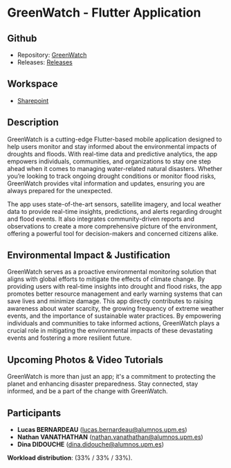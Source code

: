 # GreenWatch - Flutter Application

## Github
- Repository: [GreenWatch](https://github.com/lucasbnrd05/flutter_app)
- Releases: [Releases](https://github.com/lucasbnrd05/flutter_app/releases)

## Workspace
- [Sharepoint](https://upm365.sharepoint.com/:u:/r/sites/epitie/SitePages/Tracking-Flutter.aspx?csf=1&web=1&share=ERQ4AecSDGlIjkkjupbnnoIBCgofHk8oxr3feB9Pdgu4Gg&e=QPPVfH)

## Description

GreenWatch is a cutting-edge Flutter-based mobile application designed to help users monitor and stay informed about the environmental impacts of droughts and floods. With real-time data and predictive analytics, the app empowers individuals, communities, and organizations to stay one step ahead when it comes to managing water-related natural disasters. Whether you’re looking to track ongoing drought conditions or monitor flood risks, GreenWatch provides vital information and updates, ensuring you are always prepared for the unexpected.

The app uses state-of-the-art sensors, satellite imagery, and local weather data to provide real-time insights, predictions, and alerts regarding drought and flood events. It also integrates community-driven reports and observations to create a more comprehensive picture of the environment, offering a powerful tool for decision-makers and concerned citizens alike.

## Environmental Impact & Justification

GreenWatch serves as a proactive environmental monitoring solution that aligns with global efforts to mitigate the effects of climate change. By providing users with real-time insights into drought and flood risks, the app promotes better resource management and early warning systems that can save lives and minimize damage. This app directly contributes to raising awareness about water scarcity, the growing frequency of extreme weather events, and the importance of sustainable water practices. By empowering individuals and communities to take informed actions, GreenWatch plays a crucial role in mitigating the environmental impacts of these devastating events and fostering a more resilient future.

## Upcoming Photos & Video Tutorials

GreenWatch is more than just an app; it's a commitment to protecting the planet and enhancing disaster preparedness. Stay connected, stay informed, and be a part of the change with GreenWatch.


## Participants
- **Lucas BERNARDEAU** (lucas.bernardeau@alumnos.upm.es)
- **Nathan VANATHATHAN** (nathan.vanathathan@alumnos.upm.es)
- **Dina DIDOUCHE** (dina.didouche@alumnos.upm.es)

**Workload distribution**: (33% / 33% / 33%).


